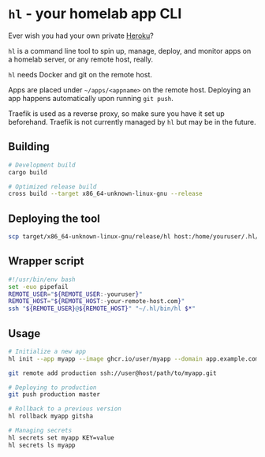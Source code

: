 # `hl` - your homelab app CLI

Ever wish you had your own private [Heroku](https://www.heroku.com/)?

`hl` is a command line tool to spin up, manage, deploy, and monitor apps on a homelab server, or
any remote host, really.

`hl` needs Docker and git on the remote host.

Apps are placed under `~/apps/<appname>` on the remote host.
Deploying an app happens automatically upon running `git push`.

Traefik is used as a reverse proxy, so make sure you have it set up beforehand. Traefik is not
currently managed by `hl` but may be in the future.

## Building

```bash
# Development build
cargo build

# Optimized release build
cross build --target x86_64-unknown-linux-gnu --release
```

## Deploying the tool

```bash
scp target/x86_64-unknown-linux-gnu/release/hl host:/home/youruser/.hl/bin/hl
```

## Wrapper script

```bash
#!/usr/bin/env bash
set -euo pipefail
REMOTE_USER="${REMOTE_USER:-youruser}"
REMOTE_HOST="${REMOTE_HOST:-your-remote-host.com}"
ssh "${REMOTE_USER}@${REMOTE_HOST}" "~/.hl/bin/hl $*"
```

## Usage

```bash
# Initialize a new app
hl init --app myapp --image ghcr.io/user/myapp --domain app.example.com --port 3000

git remote add production ssh://user@host/path/to/myapp.git

# Deploying to production
git push production master

# Rollback to a previous version
hl rollback myapp gitsha

# Managing secrets
hl secrets set myapp KEY=value
hl secrets ls myapp
```
